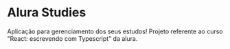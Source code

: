 # Alura Studies

Aplicação para gerenciamento dos seus estudos! Projeto referente ao curso "React: escrevendo com Typescript" da alura.
